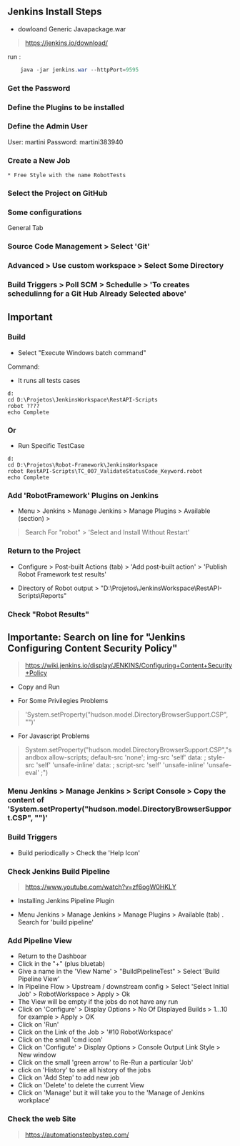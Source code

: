 ##  Jenkins Install Steps

* dowloand Generic Javapackage.war

> https://jenkins.io/download/

run :

````java
	java -jar jenkins.war --httpPort=9595
````

### Get the Password

### Define the Plugins to be installed


### Define the Admin User
User: martini
Password: martini383940

### Create a New Job
	* Free Style with the name RobotTests

### Select the Project on GitHub

### Some configurations

General Tab

### Source Code Management > Select 'Git'

### Advanced > Use custom workspace > Select Some Directory

### Build Triggers >  Poll SCM > Schedulle > 'To creates schedulinng for a Git Hub Already Selected above'

## Important

### Build

* Select "Execute Windows batch command"

Command:
* It runs all tests cases

````
d:
cd D:\Projetos\JenkinsWorkspace\RestAPI-Scripts
robot ????
echo Complete
````

### Or
* Run Specific TestCase

````
d:
cd D:\Projetos\Robot-Framework\JenkinsWorkspace
robot RestAPI-Scripts\TC_007_ValidateStatusCode_Keyword.robot
echo Complete
````

### Add 'RobotFramework' Plugins on Jenkins

* Menu > Jenkins > Manage Jenkins > Manage Plugins > Available (section) > 

> Search For "robot" > 'Select and Install Without Restart'
 
### Return to the Project

* Configure  > Post-built Actions (tab) > 'Add post-built action' > 'Publish Robot Framework test results'

* Directory of Robot output > "D:\Projetos\JenkinsWorkspace\RestAPI-Scripts\Reports"

### Check "Robot Results"

## Importante: Search on line for "Jenkins Configuring Content Security Policy"

> https://wiki.jenkins.io/display/JENKINS/Configuring+Content+Security+Policy

* Copy and Run

* For Some Privilegies Problems

> 'System.setProperty("hudson.model.DirectoryBrowserSupport.CSP", "")'

* For Javascript Problems

> System.setProperty("hudson.model.DirectoryBrowserSupport.CSP","sandbox allow-scripts; default-src 'none'; img-src 'self' data: ; style-src 'self' 'unsafe-inline' data: ; script-src 'self' 'unsafe-inline' 'unsafe-eval' ;")


### Menu Jenkins > Manage Jenkins > Script Console > Copy the content of 'System.setProperty("hudson.model.DirectoryBrowserSupport.CSP", "")'

### Build Triggers

* Build periodically > Check the 'Help Icon'

### Check Jenkins Build Pipeline

> https://www.youtube.com/watch?v=zf6ogW0HKLY

* Installing Jenkins Pipeline Plugin

* Menu Jenkins > Manage Jenkins > Manage Plugins > Available (tab) . Search for 'build pipeline'

### Add Pipeline View

* Return to the Dashboar
* Click in the "+" (plus bluetab)
* Give a name in the 'View Name' > "BuildPipelineTest" > Select 'Build Pipeline View'
* In Pipeline Flow > Upstream / downstream config > Select 'Select Initial Job' > RobotWorkspace > Apply > Ok
* The View will be empty if the jobs do not have any run
* Click on 'Configure' > Display Options > 	No Of Displayed Builds > 1...10 for example > Apply > OK
* Click on 'Run'
* Click on the Link of the Job > '#10 RobotWorkspace'
* Click on the small 'cmd icon'
* Click on 'Configute' > Display Options > Console Output Link Style > New window
* Click on the small 'green arrow' to Re-Run a particular 'Job'
* click on 'History' to see all history of the jobs
* Click on 'Add Step' to add new job
* Click on 'Delete' to delete the current View
* Click on 'Manage' but it will take you to the 'Manage of Jenkins workplace'



### Check the web Site 

> https://automationstepbystep.com/